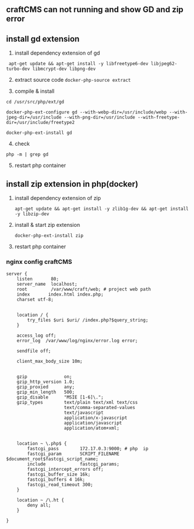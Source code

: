## craftCMS can not running and show GD and zip error 

## install gd extension

1.  install dependency extension of gd
 
 ``` apt-get update && apt-get install -y libfreetype6-dev libjpeg62-turbo-dev libmcrypt-dev libpng-dev```

2.  extract source code
```docker-php-source extract ```

3. compile & install

```
cd /usr/src/php/ext/gd

docker-php-ext-configure gd --with-webp-dir=/usr/include/webp --with-jpeg-dir=/usr/include --with-png-dir=/usr/include --with-freetype-dir=/usr/include/freetype2

docker-php-ext-install gd
```

4. check 

```
php -m | grep gd
```

5. restart php container

##  install zip extension in php(docker) 

1. install dependency extension of zip  
   
   ```apt-get update && apt-get install -y zlib1g-dev && apt-get install -y libzip-dev```

2. install & start zip extension 

   ```docker-php-ext-install zip```
   
3. restart php container
   


### nginx config craftCMS
```
server {
    listen       80;
    server_name  localhost;
    root 		 /var/www/craft/web; # project web path
    index 		index.html index.php;
    charset utf-8;

  
	location / {
        try_files $uri $uri/ /index.php?$query_string;
    }

    access_log off;
    error_log  /var/www/log/nginx/error.log error;

    sendfile off;

    client_max_body_size 10m;


	gzip              on;
    gzip_http_version 1.0;
    gzip_proxied      any;
    gzip_min_length   500;
    gzip_disable      "MSIE [1-6]\.";
    gzip_types        text/plain text/xml text/css
                      text/comma-separated-values
                      text/javascript
                      application/x-javascript
                      application/javascript
                      application/atom+xml;


    location ~ \.php$ {
        fastcgi_pass   		172.17.0.3:9000; # php  ip 
        fastcgi_param 	 	SCRIPT_FILENAME  $document_root$fastcgi_script_name;
        include        		fastcgi_params;
		fastcgi_intercept_errors off;
        fastcgi_buffer_size 16k;
        fastcgi_buffers 4 16k;
        fastcgi_read_timeout 300;
    }

	location ~ /\.ht {
        deny all;
    }

}

```

